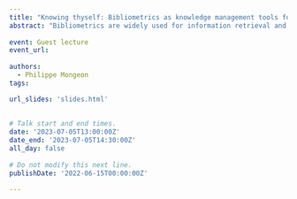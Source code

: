 ```yaml
---
title: "Knowing thyself: Bibliometrics as knowledge management tools for research units and communities"
abstract: "Bibliometrics are widely used for information retrieval and for research evaluation at the individual (e.g., H-Index), journal (e.g., Impact Factor), or institutional level (e.g., University rankings). This presentation will demonstrate how bibliometrics, combined with network analysis and text-mining techniques, can also be an effective tool for understanding the structure of a body of literature and the knowledge it contains. This talk will demonstrate how individual researchers or research units can use bibliometrics to gain insights into their knowledge production and situate themselves within a broader knowledge context."
 
event: Guest lecture
event_url:
  
authors:
  - Philippe Mongeon
tags:

url_slides: 'slides.html'
 
 
# Talk start and end times.
date: '2023-07-05T13:00:00Z'
date_end: '2023-07-05T14:30:00Z'
all_day: false
 
# Do not modify this next line.
publishDate: '2022-06-15T00:00:00Z'
 
---
```

